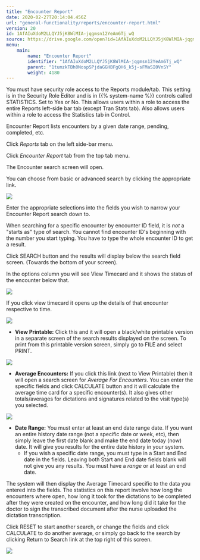 ```yaml
---
title: "Encounter Report"
date: 2020-02-27T20:14:04.456Z
url: "general-functionality/reports/encounter-report.html"
version: 20
id: 1AfAIuXdoM2LLQYJ5jK8WlMIA-jqgmsn12YeAm6Tj_wQ
source: https://drive.google.com/open?id=1AfAIuXdoM2LLQYJ5jK8WlMIA-jqgmsn12YeAm6Tj_wQ
menu:
    main:
        name: "Encounter Report"
        identifier: "1AfAIuXdoM2LLQYJ5jK8WlMIA-jqgmsn12YeAm6Tj_wQ"
        parent: "1tumzkTBh0NospSPjdaGGHBFgQH6_k5j-sFMaSI0VnSY"
        weight: 4180
---
```

You must have security role access to the Reports module/tab. This setting is in the Security Role Editor and is in {{% system-name %}} controls called STATISTICS. Set to Yes or No. This allows users within a role to access the entire Reports left-side bar tab (except Tran Stats tab). Also allows users within a role to access the Statistics tab in Control.

Encounter Report lists encounters by a given date range, pending, completed, etc.

Click *Reports* tab on the left side-bar menu.

Click *Encounter Report* tab from the top tab menu.

The Encounter search screen will open.

You can choose from basic or advanced search by clicking the appropriate link.

![](../../external_files/fffe66f836cdc403a162ed5e646978ba.png)

Enter the appropriate selections into the fields you wish to narrow your Encounter Report search down to.

When searching for a specific encounter by encounter ID field, it is *not* a "starts as" type of search. You cannot find encounter ID's beginning with the number you start typing. You have to type the whole encounter ID to get a result.

Click SEARCH button and the results will display below the search field screen. (Towards the bottom of your screen).

In the options column you will see View Timecard and it shows the status of the encounter below that.

![](../../external_files/51910e7d9ddbe91a7d9c64a2c5d1e568.png)

If you click view timecard it opens up the details of that encounter respective to time.

![](../../external_files/2c1caa5a07fe98f22900051743470ffb.png)

* <strong>View Printable:</strong> Click this and it will open a black/white printable version in a separate screen of the search results displayed on the screen. To print from this printable version screen, simply go to FILE and select PRINT.

![](../../external_files/1a9afb3f5e5a85b76e5b48096731633b.png)

* <strong>Average Encounters:</strong> If you click this link (next to View Printable) then it will open a search screen for <em>Average For Encounters</em>. You can enter the specific fields and click CALCULATE button and it will calculate the average time card for a specific encounter(s). It also gives other totals/averages for dictations and signatures related to the visit type(s) you selected.

![](../../external_files/ff8c9acfc01928f2c7fb9f74fe3b08e9.png)

* <strong>Date Range:</strong> You must enter at least an end date range date. If you want an entire history date range (not a specific date or week, etc), then simply leave the first date blank and make the end date today (now) date. It will give you results for the entire date history in your system.
    * If you wish a specific date range, you must type in a Start and End date in the fields. Leaving both Start and End date fields blank will not give you any results. You must have a <em>range</em> or at least an end date.

The system will then display the Average Timecard specific to the data you entered into the fields. The statistics on this report involve how long the encounters where open, how long it took for the dictations to be completed after they were created on the encounter, and how long did it take for the doctor to sign the transcribed document after the nurse uploaded the dictation transcription.

Click RESET to start another search, or change the fields and click CALCULATE to do another average, or simply go back to the search by clicking Return to Search link at the top right of this screen.

![](../../external_files/9bfd8305cea82c5a48ec6cb6713320a6.png)


